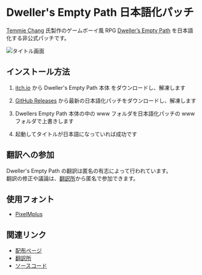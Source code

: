 # Dweller's Empty Path 日本語化パッチ

[Temmie Chang](https://twitter.com/tuyoki) 氏製作のゲームボーイ風 RPG
[Dweller’s Empty Path](https://tuyoki.itch.io/dwellers-empty-path) を日本語化する非公式パッチです。

![タイトル画面](https://user-images.githubusercontent.com/20186429/94690067-9a97fa00-036a-11eb-9f19-a0f5f03af95b.png)

## インストール方法

1. [itch.io](https://tuyoki.itch.io/dwellers-empty-path)
   から Dweller's Empty Path 本体 をダウンロードし、解凍します

2. [GitHub Releases](https://github.com/proudust/dwellers-empty-path-jp-patch/releases/latest)
   から最新の日本語化パッチをダウンロードし、解凍します

3. Dwellers Empty Path 本体の中の www フォルダを日本語化パッチの www フォルダで上書きします

4. 起動してタイトルが日本語になっていれば成功です

## 翻訳への参加

Dweller's Empty Path の翻訳は匿名の有志によって行われています。  
翻訳の修正や議論は、[翻訳所](https://docs.google.com/spreadsheets/d/1AyGOT092bPugMgniCWgr-SuQugrUVJRWebKQjOKPU6g/edit#gid=181117629)から匿名で参加できます。

## 使用フォント

- [PixelMplus](http://itouhiro.hatenablog.com/entry/20130602/font)

## 関連リンク

- [配布ページ](https://github.com/proudust/dwellers-empty-path-jp-patch/releases)
- [翻訳所](https://docs.google.com/spreadsheets/d/1AyGOT092bPugMgniCWgr-SuQugrUVJRWebKQjOKPU6g/edit#gid=181117629)
- [ソースコード](https://github.com/proudust/dwellers-empty-path-jp-patch)
